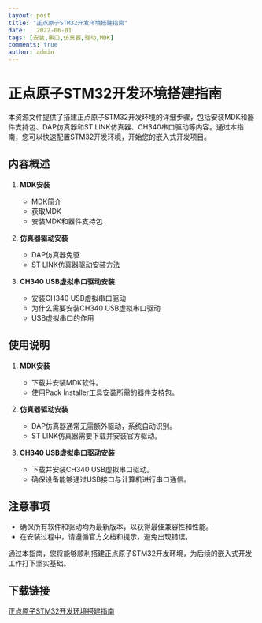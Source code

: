 ```yaml
---
layout: post
title: "正点原子STM32开发环境搭建指南"
date:   2022-06-01
tags: [安装,串口,仿真器,驱动,MDK]
comments: true
author: admin
---
```

# 正点原子STM32开发环境搭建指南

本资源文件提供了搭建正点原子STM32开发环境的详细步骤，包括安装MDK和器件支持包、DAP仿真器和ST LINK仿真器、CH340串口驱动等内容。通过本指南，您可以快速配置STM32开发环境，开始您的嵌入式开发项目。

## 内容概述

1. **MDK安装**
   - MDK简介
   - 获取MDK
   - 安装MDK和器件支持包

2. **仿真器驱动安装**
   - DAP仿真器免驱
   - ST LINK仿真器驱动安装方法

3. **CH340 USB虚拟串口驱动安装**
   - 安装CH340 USB虚拟串口驱动
   - 为什么需要安装CH340 USB虚拟串口驱动
   - USB虚拟串口的作用

## 使用说明

1. **MDK安装**
   - 下载并安装MDK软件。
   - 使用Pack Installer工具安装所需的器件支持包。

2. **仿真器驱动安装**
   - DAP仿真器通常无需额外驱动，系统自动识别。
   - ST LINK仿真器需要下载并安装官方驱动。

3. **CH340 USB虚拟串口驱动安装**
   - 下载并安装CH340 USB虚拟串口驱动。
   - 确保设备能够通过USB接口与计算机进行串口通信。

## 注意事项

- 确保所有软件和驱动均为最新版本，以获得最佳兼容性和性能。
- 在安装过程中，请遵循官方文档和提示，避免出现错误。

通过本指南，您将能够顺利搭建正点原子STM32开发环境，为后续的嵌入式开发工作打下坚实基础。

## 下载链接

[正点原子STM32开发环境搭建指南](https://pan.quark.cn/s/bcac0ab71af2)